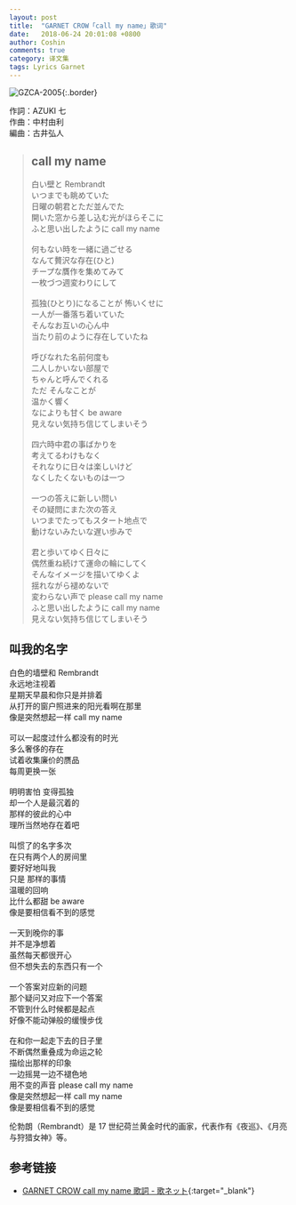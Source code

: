 ```yaml
---
layout: post
title:  "GARNET CROW「call my name」歌词"
date:   2018-06-24 20:01:08 +0800
author: Coshin
comments: true
category: 译文集
tags: Lyrics Garnet
---
```

![GZCA-2005](https://ganekuro.github.io/images/discography/single/GZCA-2005.jpg){:.border}

作詞：AZUKI 七<br>
作曲：中村由利<br>
編曲：古井弘人

<blockquote class="original">
  <h2>call my name</h2>
  <p>
    白い壁と Rembrandt<br>
    いつまでも眺めていた<br>
    日曜の朝君とただ並んでた<br>
    開いた窓から差し込む光がほらそこに<br>
    ふと思い出したように call my name<br>
    <br>
    何もない時を一緒に過ごせる<br>
    なんて贅沢な存在(ひと)<br>
    チープな贋作を集めてみて<br>
    一枚づつ週変わりにして<br>
    <br>
    孤独(ひとり)になることが 怖いくせに<br>
    一人が一番落ち着いていた<br>
    そんなお互いの心ん中<br>
    当たり前のように存在していたね<br>
    <br>
    呼びなれた名前何度も<br>
    二人しかいない部屋で<br>
    ちゃんと呼んでくれる<br>
    ただ そんなことが<br>
    温かく響く<br>
    なによりも甘く be aware<br>
    見えない気持ち信じてしまいそう<br>
    <br>
    四六時中君の事ばかりを<br>
    考えてるわけもなく<br>
    それなりに日々は楽しいけど<br>
    なくしたくないものは一つ<br>
    <br>
    一つの答えに新しい問い<br>
    その疑問にまた次の答え<br>
    いつまでたってもスタート地点で<br>
    動けないみたいな遅い歩みで<br>
    <br>
    君と歩いてゆく日々に<br>
    偶然重ね続けて運命の輪にしてく<br>
    そんなイメージを描いてゆくよ<br>
    揺れながら褪めないで<br>
    変わらない声で please call my name<br>
    ふと思い出したように call my name<br>
    見えない気持ち信じてしまいそう
  </p>
</blockquote>

<div class="translation">
  <h2>叫我的名字</h2>
  <p>
    白色的墙壁和 Rembrandt<br>
    永远地注视着<br>
    星期天早晨和你只是并排着<br>
    从打开的窗户照进来的阳光看啊在那里<br>
    像是突然想起一样 call my name<br>
    <br>
    可以一起度过什么都没有的时光<br>
    多么奢侈的存在<br>
    试着收集廉价的赝品<br>
    每周更换一张<br>
    <br>
    明明害怕 变得孤独<br>
    却一个人是最沉着的<br>
    那样的彼此的心中<br>
    理所当然地存在着吧<br>
    <br>
    叫惯了的名字多次<br>
    在只有两个人的房间里<br>
    要好好地叫我<br>
    只是 那样的事情<br>
    温暖的回响<br>
    比什么都甜 be aware<br>
    像是要相信看不到的感觉<br>
    <br>
    一天到晚你的事<br>
    并不是净想着<br>
    虽然每天都很开心<br>
    但不想失去的东西只有一个<br>
    <br>
    一个答案对应新的问题<br>
    那个疑问又对应下一个答案<br>
    不管到什么时候都是起点<br>
    好像不能动弹般的缓慢步伐<br>
    <br>
    在和你一起走下去的日子里<br>
    不断偶然重叠成为命运之轮<br>
    描绘出那样的印象<br>
    一边摇晃一边不褪色地<br>
    用不变的声音 please call my name<br>
    像是突然想起一样 call my name<br>
    像是要相信看不到的感觉
  </p>
</div>

伦勃朗（Rembrandt）是 17 世纪荷兰黄金时代的画家，代表作有《夜巡》、《月亮与狩猎女神》等。

## 参考链接

* [GARNET CROW call my name 歌詞 - 歌ネット](https://www.uta-net.com/song/14411/){:target="_blank"}
